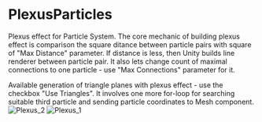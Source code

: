 # PlexusParticles
Plexus effect for Particle System. The core mechanic of building plexus effect is comparison the square ditance between particle pairs with square of "Max Distance" parameter. If distance is less, then Unity builds line renderer between particle pair.
It also lets change count of maximal connections to one particle - use "Max Connections" parameter for it.

Available generation of triangle planes with plexus effect - use the checkbox "Use Triangles". It involves one more for-loop for searching suitable third particle and sending particle coordinates to Mesh component.
![Plexus_2](https://user-images.githubusercontent.com/94839324/211629868-61e71bf6-8326-446d-b3de-2c5605c1e878.png)
![Plexus_1](https://user-images.githubusercontent.com/94839324/211629875-bfca403e-e788-4a4d-b53f-dd2778b0cfc6.png)
